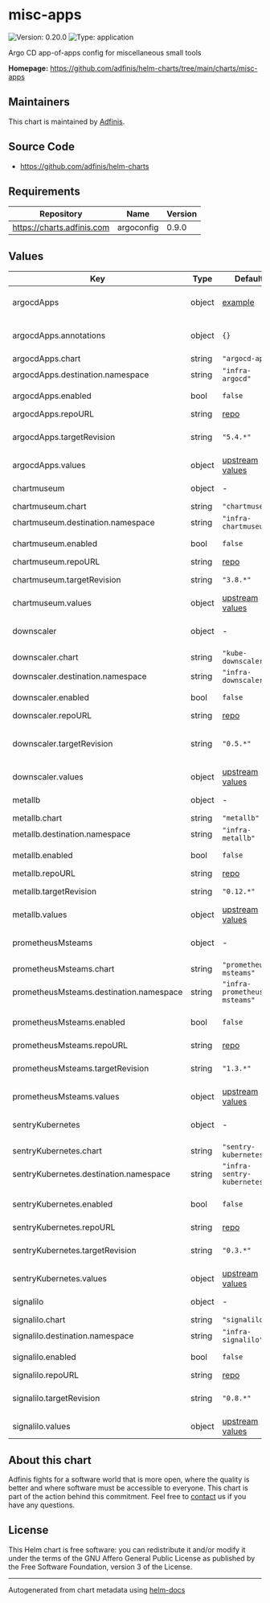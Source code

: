 # misc-apps

![Version: 0.20.0](https://img.shields.io/badge/Version-0.20.0-informational?style=flat-square) ![Type: application](https://img.shields.io/badge/Type-application-informational?style=flat-square)

Argo CD app-of-apps config for miscellaneous small tools

**Homepage:** <https://github.com/adfinis/helm-charts/tree/main/charts/misc-apps>

## Maintainers
This chart is maintained by [Adfinis](https://adfinis.com/?pk_campaign=github&pk_kwd=helm-charts).

## Source Code

* <https://github.com/adfinis/helm-charts>

## Requirements

| Repository | Name | Version |
|------------|------|---------|
| https://charts.adfinis.com | argoconfig | 0.9.0 |

## Values

| Key | Type | Default | Description |
|-----|------|---------|-------------|
| argocdApps | object | [example](./examples/argocd-apps.yaml) | [Argo CD Declarative Setup](https://argo-cd.readthedocs.io/en/stable/operator-manual/declarative-setup/) |
| argocdApps.annotations | object | `{}` | Annotations for Argo CD Apps app |
| argocdApps.chart | string | `"argocd-apps"` | Chart |
| argocdApps.destination.namespace | string | `"infra-argocd"` | Namespace |
| argocdApps.enabled | bool | `false` | Enable Argo CD Apps |
| argocdApps.repoURL | string | [repo](https://argoproj.github.io/argo-helm) | Repo URL |
| argocdApps.targetRevision | string | `"5.4.*"` | [argocd-apps Helm chart](https://github.com/argoproj/argo-helm/tree/main/charts/argocd-apps) version |
| argocdApps.values | object | [upstream values](https://github.com/argoproj/argo-helm/blob/main/charts/argocd-apps/values.yaml) | Helm values |
| chartmuseum | object | - | [chartmuseum](https://chartmuseum.com) ([example](./example/chartmuseum.yaml)) |
| chartmuseum.chart | string | `"chartmuseum"` | Chart |
| chartmuseum.destination.namespace | string | `"infra-chartmuseum"` | Namespace |
| chartmuseum.enabled | bool | `false` | Enable chartmuseum |
| chartmuseum.repoURL | string | [repo](https://chartmuseum.github.io/charts) | Repo URL |
| chartmuseum.targetRevision | string | `"3.8.*"` | [chartmuseum Helm chart](https://github.com/chartmuseum/charts/tree/main/src/chartmuseum) |
| chartmuseum.values | object | [upstream values](https://github.com/chartmuseum/charts/blob/main/src/chartmuseum/values.yaml) | Helm values |
| downscaler | object | - | [kube-downscaler](https://codeberg.org/hjacobs/kube-downscaler) ([example](./examples/kube-downscaler.yaml)) |
| downscaler.chart | string | `"kube-downscaler"` | Chart |
| downscaler.destination.namespace | string | `"infra-downscaler"` | Namespace |
| downscaler.enabled | bool | `false` | Enable kube-downscaler |
| downscaler.repoURL | string | [repo](https://charts.deliveryhero.io) | Repo URL |
| downscaler.targetRevision | string | `"0.5.*"` | [kube-downscaler Helm chart](https://github.com/deliveryhero/helm-charts/tree/master/stable/kube-downscaler) version |
| downscaler.values | object | [upstream values](https://github.com/deliveryhero/helm-charts/blob/master/stable/kube-downscaler/values.yaml) | Helm values |
| metallb | object | - | [metallb](https://github.com/metallb/metallb) ([example](./examples/metallb.yaml)) |
| metallb.chart | string | `"metallb"` | Chart |
| metallb.destination.namespace | string | `"infra-metallb"` | Namespace |
| metallb.enabled | bool | `false` | Enable metallb |
| metallb.repoURL | string | [repo](https://metallb.github.io/metallb) | Repo URL |
| metallb.targetRevision | string | `"0.12.*"` | [metallb Helm chart](https://github.com/metallb/metallb/tree/main/charts/metallb) |
| metallb.values | object | [upstream values](https://github.com/metallb/metallb/blob/main/charts/metallb/values.yaml) | Helm values |
| prometheusMsteams | object | - | [prometheus-msteams](https://github.com/prometheus-msteams/prometheus-msteams) ([example](./example/prometheus-msteams.yaml)) |
| prometheusMsteams.chart | string | `"prometheus-msteams"` | Chart |
| prometheusMsteams.destination.namespace | string | `"infra-prometheus-msteams"` | Namespace |
| prometheusMsteams.enabled | bool | `false` | Enable prometheus-msteams |
| prometheusMsteams.repoURL | string | [repo](https://prometheus-msteams.github.io/prometheus-msteams) | Repo URL |
| prometheusMsteams.targetRevision | string | `"1.3.*"` | [prometheus-msteams Helm chart](https://github.com/prometheus-msteams/prometheus-msteams/tree/master/chart/prometheus-msteams) |
| prometheusMsteams.values | object | [upstream values](https://github.com/prometheus-msteams/prometheus-msteams/blob/master/chart/prometheus-msteams/values.yaml) | Helm values |
| sentryKubernetes | object | - | [sentry-kubernetes](https://github.com/getsentry/sentry-kubernetes) ([example](./examples/sentry-kubernetes.yaml) |
| sentryKubernetes.chart | string | `"sentry-kubernetes"` | Chart |
| sentryKubernetes.destination.namespace | string | `"infra-sentry-kubernetes"` | Namespace |
| sentryKubernetes.enabled | bool | `false` | Enable sentry-kubernetes |
| sentryKubernetes.repoURL | string | [repo](https://sentry-kubernetes.github.io/charts) | Repo URL |
| sentryKubernetes.targetRevision | string | `"0.3.*"` | [sentry-kubernetes Helm chart](https://github.com/sentry-kubernetes/charts/tree/develop/sentry-kubernetes) |
| sentryKubernetes.values | object | [upstream values](https://github.com/sentry-kubernetes/charts/blob/develop/sentry-kubernetes/values.yaml) | Helm values |
| signalilo | object | - | [sigalilo](https://github.com/vshn/signalilo) ([example](./examples/signalilo.yaml)) |
| signalilo.chart | string | `"signalilo"` | Chart |
| signalilo.destination.namespace | string | `"infra-signalilo"` | Namespace |
| signalilo.enabled | bool | `false` | Enable signalilo |
| signalilo.repoURL | string | [repo](https://charts.appuio.ch) | Repo URL |
| signalilo.targetRevision | string | `"0.8.*"` | [signalilo Helm chart](https://github.com/appuio/charts/tree/master/appuio/signalilo) version |
| signalilo.values | object | [upstream values](https://github.com/appuio/charts/blob/master/appuio/signalilo/values.yaml) | Helm values |

## About this chart

Adfinis fights for a software world that is more open, where the quality is
better and where software must be accessible to everyone. This chart
is part of the action behind this commitment. Feel free to
[contact](https://adfinis.com/kontakt/?pk_campaign=github&pk_kwd=helm-charts)
us if you have any questions.

## License

This Helm chart is free software: you can redistribute it and/or modify it under the terms
of the GNU Affero General Public License as published by the Free Software Foundation,
version 3 of the License.

----------------------------------------------
Autogenerated from chart metadata using [helm-docs](https://github.com/norwoodj/helm-docs/)

